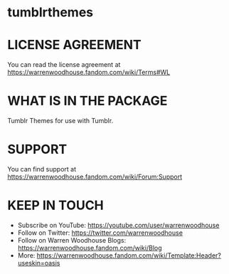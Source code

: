 # tumblrthemes

# LICENSE AGREEMENT
You can read the license agreement at https://warrenwoodhouse.fandom.com/wiki/Terms#WL

# WHAT IS IN THE PACKAGE
Tumblr Themes for use with Tumblr.

# SUPPORT
You can find support at https://warrenwoodhouse.fandom.com/wiki/Forum:Support

# KEEP IN TOUCH
* Subscribe on YouTube: https://youtube.com/user/warrenwoodhouse
* Follow on Twitter: https://twitter.com/warrenwoodhouse
* Follow on Warren Woodhouse Blogs: https://warrenwoodhouse.fandom.com/wiki/Blog
* More: https://warrenwoodhouse.fandom.com/wiki/Template:Header?useskin=oasis
